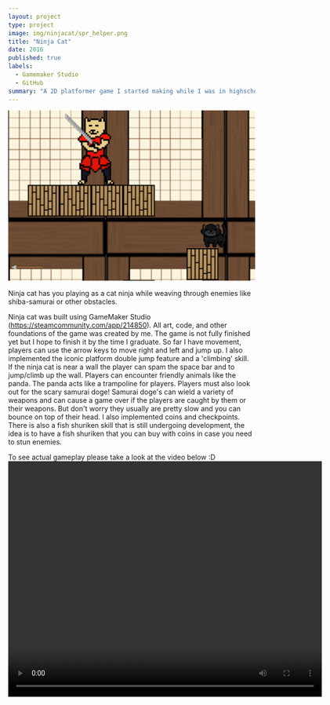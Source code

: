 ```yaml
---
layout: project
type: project
image: img/ninjacat/spr_helper.png
title: "Ninja Cat"
date: 2016
published: true
labels:
  - Gamemaker Studio
  - GitHub
summary: "A 2D platformer game I started making while I was in highschool"
---
```


<img class="img-fluid" src="../img/ninjacat/ninjacat_banner.png">

Ninja cat has you playing as a cat ninja while weaving through enemies like shiba-samurai or other obstacles.

Ninja cat was built using GameMaker Studio (https://steamcommunity.com/app/214850).  All art, code, and other foundations of the game was created by me. 
The game is not fully finished yet but I hope to finish it by the time I graduate. So far I have movement, players can use the arrow keys to move right and left and jump up.  I also implemented the iconic platform double jump feature and a 'climbing' skill. If the ninja cat is near a wall the player can spam the space bar and to jump/climb up the wall. Players can encounter friendly animals like the panda. The panda acts like a trampoline for players. Players must also look out for the scary samurai doge! Samurai doge's can wield a variety of weapons and can cause a game over if the players are caught by them or their weapons.  But don't worry they usually are pretty slow and you can bounce on top of their head. I also implemented coins and checkpoints.  There is also a fish shuriken skill that is still undergoing development, the idea is to have a fish shuriken that you can buy with coins in case you need to stun enemies. 

To see actual gameplay please take a look at the video below :D 
<video width="640" height="480" controls>
  <source src="https://raw.githubusercontent.com/iwalanicampbell/iwalanicampbell.github.io/main/img/ninjacat/NinjacatTutorialVideo.mp4" type="video/mp4">
</video>




